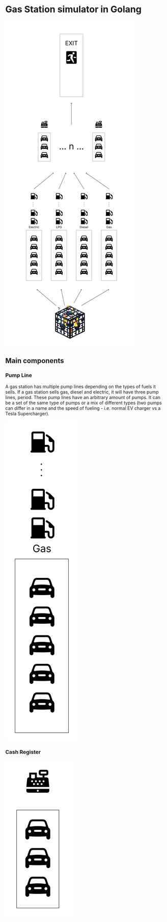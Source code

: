 # Gas Station simulator in Golang

![High level overview](docs/high-level-overview.png)

## Main components

### Pump Line

A gas station has multiple pump lines depending on the types of fuels
it sells. If a gas station sells gas, diesel and electric, it will have
three pump lines, period. These pump lines have an arbitrary amount of pumps.
It can be a set of the same type of pumps or a mix of different types (two pumps can 
differ in a name and the speed of fueling - i.e. normal EV charger vs a Tesla Supercharger).


![Pump Line](docs/line.png)

### Cash Register


![Cash Register](docs/cash-register.png)